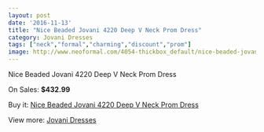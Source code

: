 ```yaml
---
layout: post
date: '2016-11-13'
title: "Nice Beaded Jovani 4220 Deep V Neck Prom Dress"
category: Jovani Dresses
tags: ["neck","formal","charming","discount","prom"]
image: http://www.neoformal.com/4054-thickbox_default/nice-beaded-jovani-4220-deep-v-neck-prom-dress.jpg
---
```

Nice Beaded Jovani 4220 Deep V Neck Prom Dress

On Sales: **$432.99**
<a href="https://www.neoformal.com/en/jovani-dresses/1512-nice-beaded-jovani-4220-deep-v-neck-prom-dress.html"><amp-img layout="responsive" width="600" height="600" src="//www.neoformal.com/4054-thickbox_default/nice-beaded-jovani-4220-deep-v-neck-prom-dress.jpg" alt="Nice Beaded Jovani 4220 Deep V Neck Prom Dress 0" /></a>
<a href="https://www.neoformal.com/en/jovani-dresses/1512-nice-beaded-jovani-4220-deep-v-neck-prom-dress.html"><amp-img layout="responsive" width="600" height="600" src="//www.neoformal.com/4055-thickbox_default/nice-beaded-jovani-4220-deep-v-neck-prom-dress.jpg" alt="Nice Beaded Jovani 4220 Deep V Neck Prom Dress 1" /></a>
<a href="https://www.neoformal.com/en/jovani-dresses/1512-nice-beaded-jovani-4220-deep-v-neck-prom-dress.html"><amp-img layout="responsive" width="600" height="600" src="//www.neoformal.com/4056-thickbox_default/nice-beaded-jovani-4220-deep-v-neck-prom-dress.jpg" alt="Nice Beaded Jovani 4220 Deep V Neck Prom Dress 2" /></a>
<a href="https://www.neoformal.com/en/jovani-dresses/1512-nice-beaded-jovani-4220-deep-v-neck-prom-dress.html"><amp-img layout="responsive" width="600" height="600" src="//www.neoformal.com/4057-thickbox_default/nice-beaded-jovani-4220-deep-v-neck-prom-dress.jpg" alt="Nice Beaded Jovani 4220 Deep V Neck Prom Dress 3" /></a>

Buy it: [Nice Beaded Jovani 4220 Deep V Neck Prom Dress](https://www.neoformal.com/en/jovani-dresses/1512-nice-beaded-jovani-4220-deep-v-neck-prom-dress.html "Nice Beaded Jovani 4220 Deep V Neck Prom Dress")

View more: [Jovani Dresses](https://www.neoformal.com/en/15-jovani-dresses "Jovani Dresses")